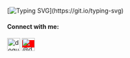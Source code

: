 
[![Typing SVG](https://readme-typing-svg.herokuapp.com?color=%2336BCF7&lines=Hi+there+👋;My+name+is+Doğukan+Ergezer.;Nice+to+meet+you.)](https://git.io/typing-svg)
<h4 align="left">Connect with me:</h4>
<p align="left">
<a href="https://twitter.com/dogukanergezer" target="blank"><img align="center" src="https://cdn.jsdelivr.net/npm/simple-icons@3.0.1/icons/twitter.svg" alt="dogukanergezer" height="30" width="30" /></a>
<a style="background-color:red" href="https://medium.com/@dogukanergezer" target="blank"><img align="center" src="https://cdn.jsdelivr.net/npm/simple-icons@3.0.1/icons/medium.svg" alt="@dogukanergezer" height="30" width="30" /></a>
</p>



